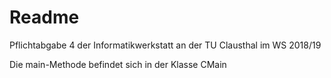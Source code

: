 # Readme

Pflichtabgabe 4 der Informatikwerkstatt an der TU Clausthal im WS 2018/19

Die main-Methode befindet sich in der Klasse CMain